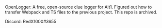 OpenLogger: A free, open-source clue logger for Alt1. Figured out how to transfer Webpack and TS files to the previous project. This repo is archived. 

Discord: RedX1000#3655

